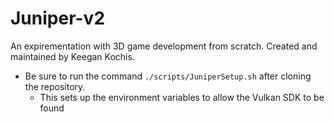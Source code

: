 # Juniper-v2
An expirementation with 3D game development from scratch.
Created and maintained by Keegan Kochis.

* Be sure to run the command `./scripts/JuniperSetup.sh` after cloning the repository.
    * This sets up the environment variables to allow the Vulkan SDK to be found
